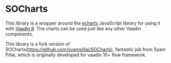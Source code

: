 # SOCharts
This library is a wrapper around the [echarts](https://echarts.apache.org) JavaScript
library for using it with [Vaadin 8](https://vaadin.com). The charts can be used
just like any other Vaadin components.

This library is a fork version of SOCharts(https://github.com/syampillai/SOCharts), 
fantastic job from Syam Pillai, which is originally developed for vaadin 10+ flow framework.
